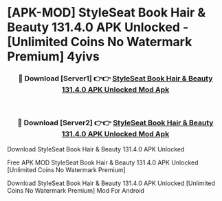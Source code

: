 # [APK-MOD] StyleSeat  Book Hair & Beauty 131.4.0 APK Unlocked - [Unlimited Coins No Watermark Premium] 4yivs



<div align="center">
<h3>🔴 Download [Server1] 👉👉 <a href="https://momento.my/?title=StyleSeat__Book_Hair_&_Beauty_131.4.0_APK_Unlocked">StyleSeat  Book Hair & Beauty 131.4.0 APK Unlocked Mod Apk</a></h3><br>

<h3>🔴 Download [Server2] 👉👉 <a href="https://momento.my/?title=StyleSeat__Book_Hair_&_Beauty_131.4.0_APK_Unlocked">StyleSeat  Book Hair & Beauty 131.4.0 APK Unlocked Mod Apk</a></h3>
</div>



Download StyleSeat  Book Hair & Beauty 131.4.0 APK Unlocked 

Free APK MOD StyleSeat  Book Hair & Beauty 131.4.0 APK Unlocked [Unlimited Coins No Watermark Premium]

Download StyleSeat  Book Hair & Beauty 131.4.0 APK Unlocked [Unlimited Coins No Watermark Premium] Mod For Android
